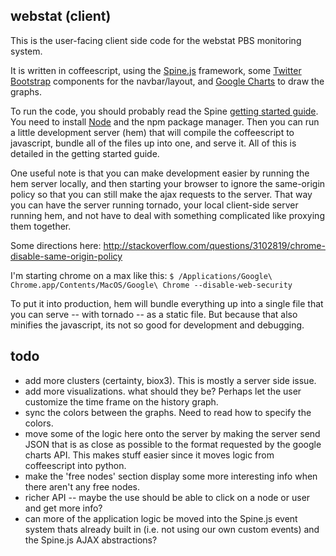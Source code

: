 webstat (client)
----------------

This is the user-facing client side code for the webstat PBS monitoring system.

It is written in coffeescript, using the [Spine.js](http://spinejs.com/)
framework, some [Twitter Bootstrap](http://twitter.github.com/bootstrap/)
components for the navbar/layout, and [Google Charts](https://developers.google.com/chart/)
to draw the graphs.

To run the code, you should probably read the Spine
[getting started guide](http://spinejs.com/docs/started). You need to install
[Node](http://nodejs.org/) and the npm package manager. Then you can run a little
development server (hem) that will compile the coffeescript to javascript,
bundle all of the files up into one, and serve it. All of this is detailed in
the getting started guide.

One useful note is that you can make development easier by running the hem
server locally, and then starting your browser to ignore the same-origin policy
so that you can still make the ajax requests to the server. That way you can
have the server running tornado, your local client-side server running hem,
and not have to deal with something complicated like proxying them together.

Some directions here:
http://stackoverflow.com/questions/3102819/chrome-disable-same-origin-policy

I'm starting chrome on a max like this:
`$ /Applications/Google\ Chrome.app/Contents/MacOS/Google\ Chrome --disable-web-security`

To put it into production, hem will bundle everything up into a single file that
you can serve -- with tornado -- as a static file. But because that also minifies
the javascript, its not so good for development and debugging.


todo
----
- add more clusters (certainty, biox3). This is mostly a server side issue.
- add more visualizations. what should they be? Perhaps let the user customize
  the time frame on the history graph.
- sync the colors between the graphs. Need to read how to specify the colors.
- move some of the logic here onto the server by making the server send JSON
  that is as close as possible to the format requested by the google charts API.
  This makes stuff easier since it moves logic from coffeescript into python.
- make the 'free nodes' section display some more interesting info when there
  aren't any free nodes.
- richer API -- maybe the use should be able to click on a node or user and get
  more info?
- can more of the application logic be moved into the Spine.js event system thats
  already built in (i.e. not using our own custom events) and the Spine.js AJAX
  abstractions?